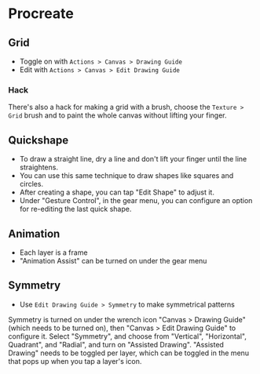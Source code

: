 # Procreate

## Grid

- Toggle on with `Actions > Canvas > Drawing Guide`
- Edit with `Actions > Canvas > Edit Drawing Guide`

### Hack

There's also a hack for making a grid with a brush, choose the `Texture > Grid` brush and to paint the whole canvas without lifting your finger.

## Quickshape

- To draw a straight line, dry a line and don't lift your finger until the line straightens.
- You can use this same technique to draw shapes like squares and circles.
- After creating a shape, you can tap "Edit Shape" to adjust it.
- Under "Gesture Control", in the gear menu, you can configure an option for re-editing the last quick shape.

## Animation

- Each layer is a frame
- "Animation Assist" can be turned on under the gear menu

## Symmetry

- Use `Edit Drawing Guide > Symmetry` to make symmetrical patterns

Symmetry is turned on under the wrench icon "Canvas > Drawing Guide" (which needs to be turned on), then "Canvas > Edit Drawing Guide" to configure it. Select "Symmetry", and choose from "Vertical", "Horizontal", Quadrant", and "Radial", and turn on "Assisted Drawing". "Assisted Drawing" needs to be toggled per layer, which can be toggled in the menu that pops up when you tap a layer's icon.
